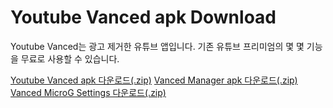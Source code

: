 # Youtube Vanced apk Download

Youtube Vanced는 광고 제거한 유튜브 앱입니다.
기존 유튜브 프리미엄의 몇 몇 기능을 무료로 사용할 수 있습니다.

[Youtube Vanced apk 다운로드(.zip)](https://github.com/happydm09/File/files/9438170/Youtube.Vanced.apk.zip)
[Vanced Manager apk 다운로드(.zip)](https://github.com/happydm09/File/files/9438172/Vanced.Manager.apk.zip)
[Vanced MicroG Settings 다운로드(.zip)](https://github.com/happydm09/File/files/9438175/Vanced.MicroG.Settings.apk.zip)
